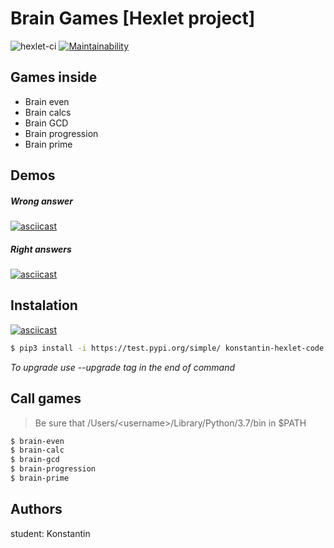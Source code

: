 # Brain Games [Hexlet project]
![hexlet-ci](https://github.com/mnogom/python-project-lvl1/workflows/hexlet-ci/badge.svg?branch=main)
[![Maintainability](https://api.codeclimate.com/v1/badges/d12ce7f3ddc4afb5be10/maintainability)](https://codeclimate.com/github/mnogom/python-project-lvl1/maintainability)

## Games inside
- Brain even
- Brain calcs
- Brain GCD
- Brain progression
- Brain prime

## Demos
##### Wrong answer
[![asciicast](https://asciinema.org/a/368321.svg)](https://asciinema.org/a/368321)

##### Right answers
[![asciicast](https://asciinema.org/a/368323.svg)](https://asciinema.org/a/368323)

## Instalation
[![asciicast](https://asciinema.org/a/K64o88jsEzoo45eLJiesZQSA7.svg)](https://asciinema.org/a/K64o88jsEzoo45eLJiesZQSA7)
```bash
$ pip3 install -i https://test.pypi.org/simple/ konstantin-hexlet-code
```
_To upgrade use --upgrade tag in the end of command_



## Call games
> Be sure that /Users/\<username>/Library/Python/3.7/bin in $PATH
```bash
$ brain-even
$ brain-calc
$ brain-gcd
$ brain-progression
$ brain-prime
```

## Authors
student: Konstantin